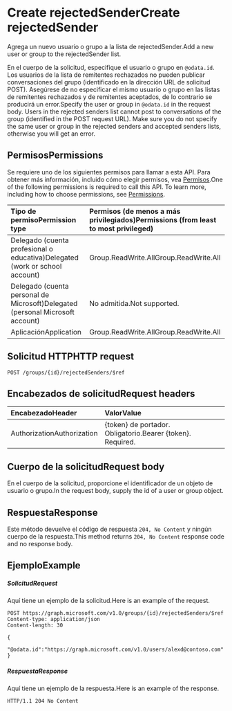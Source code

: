 # <a name="create-rejectedsender"></a><span data-ttu-id="1f795-101">Create rejectedSender</span><span class="sxs-lookup"><span data-stu-id="1f795-101">Create rejectedSender</span></span>

<span data-ttu-id="1f795-102">Agrega un nuevo usuario o grupo a la lista de rejectedSender.</span><span class="sxs-lookup"><span data-stu-id="1f795-102">Add a new user or group to the rejectedSender list.</span></span>

<span data-ttu-id="1f795-p101">En el cuerpo de la solicitud, especifique el usuario o grupo en `@odata.id`. Los usuarios de la lista de remitentes rechazados no pueden publicar conversaciones del grupo (identificado en la dirección URL de solicitud POST). Asegúrese de no especificar el mismo usuario o grupo en las listas de remitentes rechazados y de remitentes aceptados, de lo contrario se producirá un error.</span><span class="sxs-lookup"><span data-stu-id="1f795-p101">Specify the user or group in `@odata.id` in the request body. Users in the rejected senders list cannot post to conversations of the group (identified in the POST request URL). Make sure you do not specify the same user or group in the rejected senders and accepted senders lists, otherwise you will get an error.</span></span>
## <a name="permissions"></a><span data-ttu-id="1f795-106">Permisos</span><span class="sxs-lookup"><span data-stu-id="1f795-106">Permissions</span></span>
<span data-ttu-id="1f795-p102">Se requiere uno de los siguientes permisos para llamar a esta API. Para obtener más información, incluido cómo elegir permisos, vea [Permisos](../../../concepts/permissions_reference.md).</span><span class="sxs-lookup"><span data-stu-id="1f795-p102">One of the following permissions is required to call this API. To learn more, including how to choose permissions, see [Permissions](../../../concepts/permissions_reference.md).</span></span>

|<span data-ttu-id="1f795-109">Tipo de permiso</span><span class="sxs-lookup"><span data-stu-id="1f795-109">Permission type</span></span>      | <span data-ttu-id="1f795-110">Permisos (de menos a más privilegiados)</span><span class="sxs-lookup"><span data-stu-id="1f795-110">Permissions (from least to most privileged)</span></span>              |
|:--------------------|:---------------------------------------------------------|
|<span data-ttu-id="1f795-111">Delegado (cuenta profesional o educativa)</span><span class="sxs-lookup"><span data-stu-id="1f795-111">Delegated (work or school account)</span></span> | <span data-ttu-id="1f795-112">Group.ReadWrite.All</span><span class="sxs-lookup"><span data-stu-id="1f795-112">Group.ReadWrite.All</span></span>    |
|<span data-ttu-id="1f795-113">Delegado (cuenta personal de Microsoft)</span><span class="sxs-lookup"><span data-stu-id="1f795-113">Delegated (personal Microsoft account)</span></span> | <span data-ttu-id="1f795-114">No admitida.</span><span class="sxs-lookup"><span data-stu-id="1f795-114">Not supported.</span></span>    |
|<span data-ttu-id="1f795-115">Aplicación</span><span class="sxs-lookup"><span data-stu-id="1f795-115">Application</span></span> | <span data-ttu-id="1f795-116">Group.ReadWrite.All</span><span class="sxs-lookup"><span data-stu-id="1f795-116">Group.ReadWrite.All</span></span> |

## <a name="http-request"></a><span data-ttu-id="1f795-117">Solicitud HTTP</span><span class="sxs-lookup"><span data-stu-id="1f795-117">HTTP request</span></span>
<!-- { "blockType": "ignored" } -->
```http
POST /groups/{id}/rejectedSenders/$ref
```
## <a name="request-headers"></a><span data-ttu-id="1f795-118">Encabezados de solicitud</span><span class="sxs-lookup"><span data-stu-id="1f795-118">Request headers</span></span>
| <span data-ttu-id="1f795-119">Encabezado</span><span class="sxs-lookup"><span data-stu-id="1f795-119">Header</span></span>       | <span data-ttu-id="1f795-120">Valor</span><span class="sxs-lookup"><span data-stu-id="1f795-120">Value</span></span> |
|:---------------|:--------|
| <span data-ttu-id="1f795-121">Authorization</span><span class="sxs-lookup"><span data-stu-id="1f795-121">Authorization</span></span>  | <span data-ttu-id="1f795-p103">{token} de portador. Obligatorio.</span><span class="sxs-lookup"><span data-stu-id="1f795-p103">Bearer {token}. Required.</span></span>  |

## <a name="request-body"></a><span data-ttu-id="1f795-124">Cuerpo de la solicitud</span><span class="sxs-lookup"><span data-stu-id="1f795-124">Request body</span></span>
<span data-ttu-id="1f795-125">En el cuerpo de la solicitud, proporcione el identificador de un objeto de usuario o grupo.</span><span class="sxs-lookup"><span data-stu-id="1f795-125">In the request body, supply the id of a user or group object.</span></span>

## <a name="response"></a><span data-ttu-id="1f795-126">Respuesta</span><span class="sxs-lookup"><span data-stu-id="1f795-126">Response</span></span>

<span data-ttu-id="1f795-127">Este método devuelve el código de respuesta `204, No Content` y ningún cuerpo de la respuesta.</span><span class="sxs-lookup"><span data-stu-id="1f795-127">This method returns `204, No Content` response code and no response body.</span></span>

## <a name="example"></a><span data-ttu-id="1f795-128">Ejemplo</span><span class="sxs-lookup"><span data-stu-id="1f795-128">Example</span></span>
##### <a name="request"></a><span data-ttu-id="1f795-129">Solicitud</span><span class="sxs-lookup"><span data-stu-id="1f795-129">Request</span></span>
<span data-ttu-id="1f795-130">Aquí tiene un ejemplo de la solicitud.</span><span class="sxs-lookup"><span data-stu-id="1f795-130">Here is an example of the request.</span></span>
<!-- {
  "blockType": "request",
  "name": "create_directoryobject_from_group"
}-->
```http
POST https://graph.microsoft.com/v1.0/groups/{id}/rejectedSenders/$ref
Content-type: application/json
Content-length: 30

{
  "@odata.id":"https://graph.microsoft.com/v1.0/users/alexd@contoso.com"
}
```
##### <a name="response"></a><span data-ttu-id="1f795-131">Respuesta</span><span class="sxs-lookup"><span data-stu-id="1f795-131">Response</span></span>
<span data-ttu-id="1f795-132">Aquí tiene un ejemplo de la respuesta.</span><span class="sxs-lookup"><span data-stu-id="1f795-132">Here is an example of the response.</span></span>
<!-- {
  "blockType": "response",
  "truncated": true
} -->
```http
HTTP/1.1 204 No Content
```

<!-- uuid: 8fcb5dbc-d5aa-4681-8e31-b001d5168d79
2015-10-25 14:57:30 UTC -->
<!-- {
  "type": "#page.annotation",
  "description": "Create rejectedSender",
  "keywords": "",
  "section": "documentation",
  "tocPath": ""
}-->
